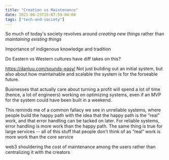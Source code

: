 ```yaml
---
title: "Creation vs Maintenance"
date: 2021-06-23T15:07:59-04:00
tags: ["tech-and-society"]
---
```


So much of today's society revolves around *creating new things* rather than *maintaining existing things*

Importance of indigenous knowledge and tradition

Do Eastern vs Western cultures have diff takes on this?

https://danluu.com/sounds-easy/
Not just building out an initial system, but also about how maintainable and scalable the system is for the forseable future.

Businesses that actually care about turning a profit will spend a lot of time (hence, a lot of engineers) working on optimizing systems, even if an MVP for the system could have been built in a weekend.

This reminds me of a common fallacy we see in unreliable systems, where people build the happy path with the idea that the happy path is the “real” work, and that error handling can be tacked on later. For reliable systems, error handling is more work than the happy path. The same thing is true for large services -- all of this stuff that people don't think of as “real” work is more work than the core service

web3
shouldering the cost of maintenance among the users rather than centralizing it with the creators